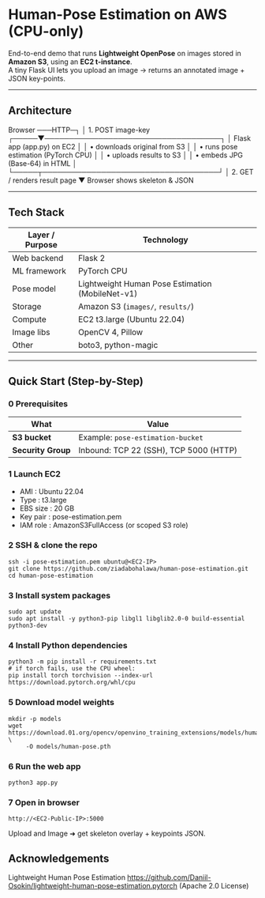 # Human-Pose Estimation on AWS (CPU-only)

End-to-end demo that runs **Lightweight OpenPose** on images stored in **Amazon S3**, using an **EC2 t-instance**.  
A tiny Flask UI lets you upload an image → returns an annotated image + JSON key-points.

---

##  Architecture

Browser ───HTTP─┐
│ 1. POST image-key
┌─────▼────────────────────────────────────┐
│ Flask app (app.py) on EC2 │
│ • downloads original from S3 │
│ • runs pose estimation (PyTorch CPU) │
│ • uploads results to S3 │
│ • embeds JPG (Base-64) in HTML │
└─────┬────────────────────────────────────┘
│ 2. GET / renders result page
▼
Browser shows
skeleton & JSON


---

## Tech Stack

| Layer / Purpose | Technology |
|-----------------|------------|
| Web backend     | Flask 2 |
| ML framework    | PyTorch CPU |
| Pose model      | Lightweight Human Pose Estimation (MobileNet-v1) |
| Storage         | Amazon S3 (`images/`, `results/`) |
| Compute         | EC2 t3.large (Ubuntu 22.04) |
| Image libs      | OpenCV 4, Pillow |
| Other           | boto3, python-magic |

---

## Quick Start (Step-by-Step)


### 0  Prerequisites
| What | Value |
|------|-------|
| **S3 bucket** | Example: `pose-estimation-bucket` |
| **Security Group** | Inbound: TCP 22 (SSH), TCP 5000 (HTTP) |

### 1  Launch EC2

- AMI : Ubuntu 22.04
- Type : t3.large
- EBS size : 20 GB
- Key pair : pose-estimation.pem
- IAM role : AmazonS3FullAccess (or scoped S3 role)


### 2  SSH & **clone the repo**

```
ssh -i pose-estimation.pem ubuntu@<EC2-IP>
git clone https://github.com/ziadabohalawa/human-pose-estimation.git
cd human-pose-estimation
```
### 3 Install system packages
```
sudo apt update
sudo apt install -y python3-pip libgl1 libglib2.0-0 build-essential python3-dev
```
### 4 Install Python dependencies
```
python3 -m pip install -r requirements.txt
# if torch fails, use the CPU wheel:
pip install torch torchvision --index-url https://download.pytorch.org/whl/cpu
```
### 5 Download model weights
```
mkdir -p models
wget https://download.01.org/opencv/openvino_training_extensions/models/human_pose_estimation/checkpoint_iter_370000.pth \
     -O models/human-pose.pth
```

### 6 Run the web app
```
python3 app.py          
```
### 7 Open in browser
```
http://<EC2-Public-IP>:5000
```
Upload and Image ➜ get skeleton overlay + keypoints JSON.

## Acknowledgements
Lightweight Human Pose Estimation
https://github.com/Daniil-Osokin/lightweight-human-pose-estimation.pytorch
(Apache 2.0 License)
